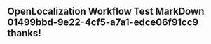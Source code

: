 <properties
ms.topic="hero-topic"
ms.test1="hero-topic"
ms.test2="test"/>

## OpenLocalization Workflow Test MarkDown 01499bbd-9e22-4cf5-a7a1-edce06f91cc9 thanks!
